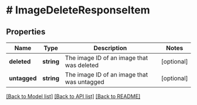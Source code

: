 # # ImageDeleteResponseItem

## Properties

Name | Type | Description | Notes
------------ | ------------- | ------------- | -------------
**deleted** | **string** | The image ID of an image that was deleted | [optional]
**untagged** | **string** | The image ID of an image that was untagged | [optional]

[[Back to Model list]](../../README.md#models) [[Back to API list]](../../README.md#endpoints) [[Back to README]](../../README.md)
